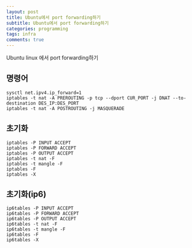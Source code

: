```yaml
---
layout: post
title: Ubuntu에서 port forwarding하기
subtitle: Ubuntu에서 port forwarding하기
categories: programming
tags: infra
comments: true
---
```


Ubuntu linux 에서 port forwarding하기

## 명령어
```
sysctl net.ipv4.ip_forward=1
iptables -t nat -A PREROUTING -p tcp --dport CUR_PORT -j DNAT --to-destination DES_IP:DES_PORT
iptables -t nat -A POSTROUTING -j MASQUERADE
```

## 초기화

```
iptables -P INPUT ACCEPT
iptables -P FORWARD ACCEPT
iptables -P OUTPUT ACCEPT
iptables -t nat -F
iptables -t mangle -F
iptables -F
iptables -X
```

## 초기화(ip6)
```
ip6tables -P INPUT ACCEPT
ip6tables -P FORWARD ACCEPT
ip6tables -P OUTPUT ACCEPT
ip6tables -t nat -F
ip6tables -t mangle -F
ip6tables -F
ip6tables -X
```